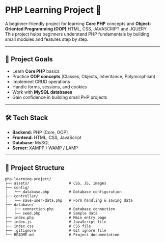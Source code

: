 # PHP Learning Project 🚀

A beginner-friendly project for learning **Core PHP** concepts and **Object-Oriented Programming (OOP)** HTML, CSS, JAVASCRIPT and JQUERY.  
This project helps beginners understand PHP fundamentals by building small modules and features step by step.

---

## 📌 Project Goals
- Learn **Core PHP** basics  
- Practice **OOP concepts** (Classes, Objects, Inheritance, Polymorphism)  
- Implement CRUD operations  
- Handle forms, sessions, and cookies  
- Work with **MySQL databases**  
- Gain confidence in building small PHP projects  

---

## 🛠️ Tech Stack
- **Backend:** PHP (Core, OOP)  
- **Frontend:** HTML, CSS, JavaScript  
- **Database:** MySQL  
- **Server:** XAMPP / WAMP / LAMP  

---

## 📂 Project Structure
```text
php-learning-project/
├── assets/                  # CSS, JS, images
├── config/
│   └── database.php         # Database configuration
├── controller/
│   └── save-user-data.php   # Form handling & saving data
├── database/
│   ├── connection.php       # Database connection
│   └── seed.php             # Sample data
├── index.php                # Main entry page
├── index.js                 # JavaScript file
├── index.css                # CSS file
├── .gitignore               # Git ignore file
└── README.md                # Project documentation
